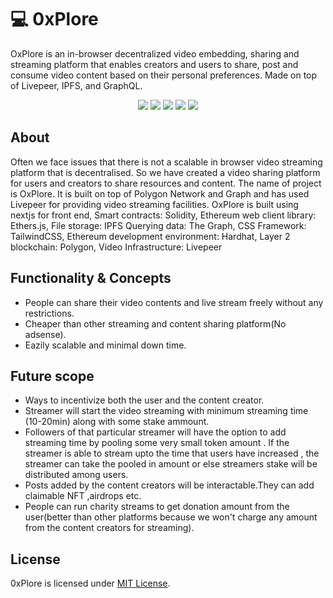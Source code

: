 
# 💻 0xPlore  
OxPlore is an in-browser decentralized video embedding, sharing and streaming platform that enables creators and users to share, post and consume video content based on their personal preferences. Made on top of Livepeer, IPFS, and GraphQL.
<div align="center">
<a href="https://github.com/dewansh-shukla/0xPlore"><img src="https://badges.frapsoft.com/os/v1/open-source.svg?v=103"></a>
<a href="https://github.com/dewansh-shukla/0xPlore"><img src="https://img.shields.io/badge/Built%20by-developers%20%3C%2F%3E-0059b3"></a>
<a href="https://github.com/dewansh-shukla/0xPlore"><img src="https://img.shields.io/static/v1.svg?label=Contributions&message=Welcome&color=yellow"></a>
<a href="https://github.com/dewansh-shukla/0xPlore"><img src="https://img.shields.io/badge/Maintained%3F-yes-brightgreen.svg?v=103"></a>
<a href="https://github.com/dewansh-shukla/0xPlore/blob/main/LICENSE"><img src="https://img.shields.io/badge/license-MIT-blue.svg?v=103"></a>
</div>

## About
Often we face issues that there is not a scalable in browser video streaming platform that is decentralised. So we have created a video sharing platform for users and creators to share resources and content. The name of project is OxPlore. It is built on top of Polygon Network and Graph and has used Livepeer for providing video streaming facilities. OxPlore is built using nextjs for front end, Smart contracts: Solidity, Ethereum web client library: Ethers.js, File storage: IPFS
Querying data: The Graph, CSS Framework: TailwindCSS, Ethereum development environment: Hardhat, Layer 2 blockchain: Polygon, Video Infrastructure: Livepeer

## Functionality & Concepts
- People can share their video contents and live stream freely without any restrictions.
- Cheaper than other streaming and content sharing platform(No adsense).
- Eazily scalable and minimal down time.


## Future scope
- Ways to incentivize both the user and the content creator.
- Streamer will start the video streaming with minimum streaming time (10-20min) along with some stake ammount.
- Followers of that particular streamer will have the option to add streaming time by pooling some very small token amount . If the streamer is able to stream upto the time that users have increased , the streamer can take the pooled in amount or else streamers stake will be distributed among users.
- Posts added by the content creators will be interactable.They can add claimable NFT ,airdrops etc.
- People can run charity streams to get donation amount from the user(better than other platforms because we won't charge any amount from the content creators for streaming).

## License

0xPlore is licensed under [MIT License](/LICENSE.md).

